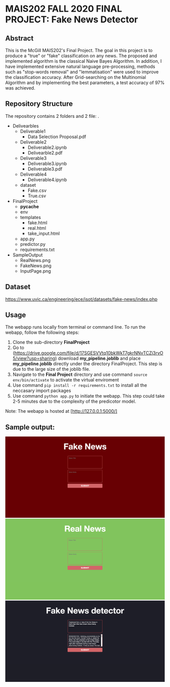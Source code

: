# MAIS202 FALL 2020 FINAL PROJECT: Fake News Detector

## Abstract

This is the McGill MAIS202's Final Project. The goal in this project is to produce a "true" or "fake" classification on any news. The proposed and implemented algorithm is the classical Naive Bayes Algorithm. In addition, I have implemented extensive natural language pre-processing, methods such as "stop-words removal" and "lemmatisation" were used to improve the classification accuracy. After Grid-searching on the Multinomial Algorithm and by implementing the best parameters, a test accuracy of 97% was achieved.

## Repository Structure

The repository contains 2 folders and 2 file:
.

-   Delivearbles
    -   Deliverable1
        -   Data Selection Proposal.pdf
    -   Deliverable2
        -   Deliverable2.ipynb
        -   Delivearble2.pdf
    -   Deliverable3
        -   Deliverable3.ipynb
        -   Deliverable3.pdf
    -   Deliverable4
        -   Deliverable4.ipynb
    -   dataset
        -   Fake.csv
        -   True.csv
-   FinalProject
    -   **pycache**
    -   env
    -   templates
        -   fake.html
        -   real.html
        -   take_input.html
    -   app.py
    -   predictor.py
    -   requirements.txt
- SampleOutput
    - RealNews.png
    - FakeNews.png
    - InputPage.png
## Dataset

https://www.uvic.ca/engineering/ece/isot/datasets/fake-news/index.php

## Usage

The webapp runs locally from terminal or command line.
To run the webapp, follow the following steps:

1. Clone the sub-directory **FinalProject**
2. Go to (https://drive.google.com/file/d/17SGESVVtq10bkWkT7gkrNNvTCZj3rvO5/view?usp=sharing) download **my_pipeline.joblib** and place **my_pipeline.joblib** directly under the directory FinalProject. This step is due to the large size of the joblib file.
3. Navigate to the **Final Project** directory and use command `source env/bin/activate` to activate the virtual enviroment
4. Use command `pip install -r requirements.txt` to install all the neccasary import packages
5. Use command `python app.py` to initiate the webapp. This step could take 2-5 minutes due to the complexity of the predicotor model.

Note: The webapp is hosted at [http://127.0.0.1:5000/]

## Sample output:

![Im1](https://github.com/peterghrong/fake_news_detection/blob/master/SampleOutput/FakeNews.png)
![Im2](https://github.com/peterghrong/fake_news_detection/blob/master/SampleOutput/RealNews.png)
![Im2](https://github.com/peterghrong/fake_news_detection/blob/master/SampleOutput/InputPage.png)
